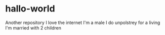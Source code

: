 # hallo-world
Another repository
I love the internet
I'm a male I do unpolstrey for a living I'm married with 2 children
